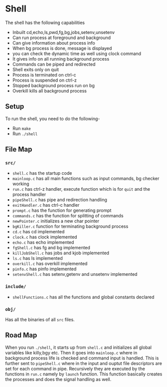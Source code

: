 # Shell 
 
The shell has the following capabilities

+ Inbuilt cd,echo,ls,pwd,fg,bg,jobs,setenv,unsetenv
+ Can run process at foreground and background
+ Can give information about process info
+ When bg process is done, message is displayed
+ you can check the dynamic time as well using clock command
+ It gives info on all running background process
+ Commands can be piped and redirected
+ Shell exits only on quit 
+ Process is terminated on ctrl-c
+ Process is suspended on ctrl-z
+ Stopped background process run on bg
+ Overkill kills all background process


## Setup

To run the shell, you need to do the following-

+ Run `make`
+ Run `./shell`

## File Map 
 
### `src/`
- `shell.c` has the startup code
- `mainloop.c` has all main functions such as input commands, bg checker working
- `run.c` has ctrl-z handler, execute function which is for `quit` and the process handler
- `pipeShell.c` has pipe and redirection handling
- `exitHandler.c` has ctrl-c handler
- `prompt.c` has the function for generating prompt
- `commands.c` has the function for splitting of commands
- `newPointer.c` initializes a new char pointer
- `bgKiller.c` function for terminating background process
- `cd.c` has cd implemented
- `clock.c` has clock implemented
- `echo.c` has echo implemented
- `fgShell.c` has fg and bg implemented
- `killJobShell.c` has jobs and kjob implemented
- `ls.c` has ls implemented
- `overkill.c` has overkill implemented
- `pinfo.c` has pinfo implemented
- `setenvShell.c` has setenv,getenv and unsetenv implemented

### `include/`

- `shellFunctions.c` has all the functions and global constants declared

### `obj/`
Has all the binaries of all `src` files.

## Road Map

When you run `./shell`, it starts up from `shell.c` and initializes all global variables like killy,bgy etc. Then it goes into `mainloop.c` where in background process life is checked and command input is handled. This is further sent to `pipeShell.c` where in the input and ouptut file descriptors are set for each command in pipe. Recursively they are executed by the functions in `run.c` namely by `launch` function. This function basically creates the processes and does the signal handling as well.   